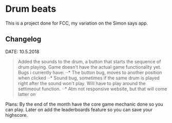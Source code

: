 # Drum beats

This is a project done for FCC, my variation on the Simon says app.

## Changelog
DATE: 10.5.2018
> Added the sounds to the drum, a button that starts the sequence of drum playing. Game doesn't have the actual game functionality yet. Bugs i currently have:
⋅⋅* The button bug, moves to another position when clicked
⋅⋅* Sound bug, sometimes if the same drum is played right after the sound won't play. Will have to play around the settimeout function.
⋅⋅* Atm not responsive website, but that will come latter on

Plans: By the end of the month have the core game mechanic done so you can play. Later on add the leaderboards feature so you can save your highscore.